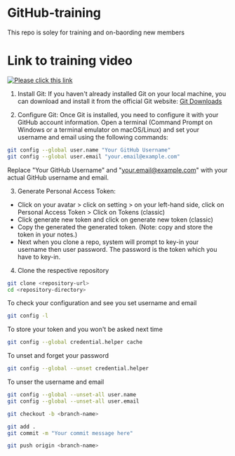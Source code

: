 # GitHub-training
This repo is soley for training and on-baording new members

# Link to training video
[![Please click this link](https://cdn-icons-png.flaticon.com/512/4404/4404094.png)](https://coolriots.bitrix24.com/~upNjb)

1. Install Git:
If you haven't already installed Git on your local machine, you can download and install it from the official Git website: [Git Downloads](https://git-scm.com/downloads)

2. Configure Git:
Once Git is installed, you need to configure it with your GitHub account information. Open a terminal (Command Prompt on Windows or a terminal emulator on macOS/Linux) and set your username and email using the following commands:
```bash
git config --global user.name "Your GitHub Username"
git config --global user.email "your.email@example.com"
```
Replace "Your GitHub Username" and "your.email@example.com" with your actual GitHub username and email.

3. Generate Personal Access Token:
- Click on your avatar > click on setting > on your left-hand side, click on Personal Access Token > Click on Tokens (classic)
- Click generate new token and click on generate new token (classic)
- Copy the generated the generated token. (Note: copy and store the token in your notes.)
- Next when you clone a repo, system will prompt to key-in your username then user password. The password is the token which you have to key-in.

4. Clone the respective repository
```bash
git clone <repository-url>
cd <repository-directory>
```


To check your configuration and see you set username and email
```bash
git config -l
```
To store your token and you won't be asked next time
```bash
git config --global credential.helper cache
```
To unset and forget your password
```bash
git config --global --unset credential.helper
```
To unser the username and email
```bash
git config --global --unset-all user.name
git config --global --unset-all user.email
```



```bash
git checkout -b <branch-name>
```

```bash
git add .
git commit -m "Your commit message here"
```

```bash
git push origin <branch-name>
```
